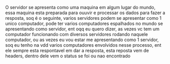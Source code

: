 O servidor se apresenta como uma maquina em algum lugar do mundo, essa maquina esta preparada para ouuvir e processar os dados para fazer a resposta, soq é o seguinte, varios servidores podem se apresentar como 1 unico computador, pode ter varios computadores espalhados no mundo se apresentando como servidor, ent oqq eu quero dizer, as vezes vc tem um computador funcionando com diversos servidores rodando naquele computador, ou as vezes eu vou estar me apresentando como 1 servidor, soq eu tenho na vdd varios computadores envolvidos nesse processo, ent ele sempre esta respontavel em dar a resposta, esta reposta vem de headers, dentro dele vem o status se foi ou nao encontrado